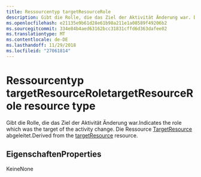 ```yaml
---
title: Ressourcentyp targetResourceRole
description: Gibt die Rolle, die das Ziel der Aktivität Änderung war. Die Ressource TargetResource abgeleitet.
ms.openlocfilehash: e21135e9b61d28e61b98a211e1a08589f49206b2
ms.sourcegitcommit: 334e84b4aed63162bcc31831cffd6d363dafee02
ms.translationtype: MT
ms.contentlocale: de-DE
ms.lasthandoff: 11/29/2018
ms.locfileid: "27061814"
---
```

# <a name="targetresourcerole-resource-type"></a><span data-ttu-id="c0ddf-104">Ressourcentyp targetResourceRole</span><span class="sxs-lookup"><span data-stu-id="c0ddf-104">targetResourceRole resource type</span></span>
<span data-ttu-id="c0ddf-105">Gibt die Rolle, die das Ziel der Aktivität Änderung war.</span><span class="sxs-lookup"><span data-stu-id="c0ddf-105">Indicates the role which was the target of the activity change.</span></span> <span data-ttu-id="c0ddf-106">Die Ressource [TargetResource](targetresource.md) abgeleitet.</span><span class="sxs-lookup"><span data-stu-id="c0ddf-106">Derived from the [targetResource](targetresource.md) resource.</span></span>



## <a name="properties"></a><span data-ttu-id="c0ddf-107">Eigenschaften</span><span class="sxs-lookup"><span data-stu-id="c0ddf-107">Properties</span></span>
<span data-ttu-id="c0ddf-108">Keine</span><span class="sxs-lookup"><span data-stu-id="c0ddf-108">None</span></span>

<!-- uuid: 8fcb5dbc-d5aa-4681-8e31-b001d5168d79
2015-10-25 14:57:30 UTC -->
<!-- {
  "type": "#page.annotation",
  "description": "targetResourceRole resource",
  "keywords": "",
  "section": "documentation",
  "tocPath": ""
}-->